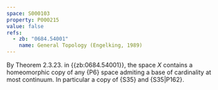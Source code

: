```yaml
---
space: S000103
property: P000215
value: false
refs:
  - zb: "0684.54001"
    name: General Topology (Engelking, 1989)
---
```


By Theorem 2.3.23. in {{zb:0684.54001}}, the space $X$ contains a homeomorphic copy of any {P6} space admiting
a base of cardinality at most continuum. In particular a copy
of {S35} and {S35|P162}.
